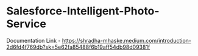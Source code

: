 # Salesforce-Intelligent-Photo-Service

Documentation Link - https://shradha-mhaske.medium.com/introduction-2d6fd4f769db?sk=5e62fa85488f6b19aff54db98d09381f
